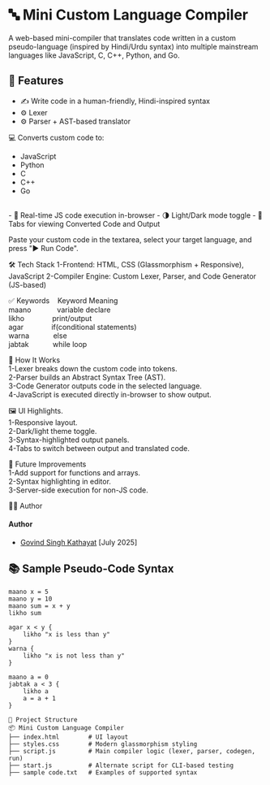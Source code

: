 # 🔤 Mini Custom Language Compiler

A web-based mini-compiler that translates code written in a custom pseudo-language (inspired by Hindi/Urdu syntax) into multiple mainstream languages like JavaScript, C, C++, Python, and Go.

## 🌟 Features
- ✍️ Write code in a human-friendly, Hindi-inspired syntax
- ⚙️ Lexer
- ⚙️ Parser + AST-based translator
  
💻 Converts custom code to:
  - JavaScript
  - Python
  - C
  - C++
  - Go
    
  <br>
- 🧪 Real-time JS code execution in-browser
- 🌗 Light/Dark mode toggle
- 🧾 Tabs for viewing Converted Code and Output

Paste your custom code in the textarea, select your target language, and press "▶ Run Code".

🛠️ Tech Stack
1-Frontend: HTML, CSS (Glassmorphism + Responsive), JavaScript
2-Compiler Engine: Custom Lexer, Parser, and Code Generator (JS-based)

✅ Keywords&nbsp;&nbsp;&nbsp; Keyword Meaning<br>
maano&nbsp;&nbsp;&nbsp;&nbsp;&nbsp;&nbsp;&nbsp;&nbsp;&nbsp;&nbsp;&nbsp;&nbsp;&nbsp;variable declare<br>
likho&nbsp;&nbsp;&nbsp;&nbsp;&nbsp;&nbsp;&nbsp;&nbsp;&nbsp;&nbsp;&nbsp;&nbsp;&nbsp;&nbsp;print/output<br>
agar&nbsp;&nbsp;&nbsp;&nbsp;&nbsp;&nbsp;&nbsp;&nbsp;&nbsp;&nbsp;&nbsp;&nbsp;&nbsp;&nbsp;if(conditional statements)<br>
warna&nbsp;&nbsp;&nbsp;&nbsp;&nbsp;&nbsp;&nbsp;&nbsp;&nbsp;&nbsp;&nbsp; else<br>
jabtak&nbsp;&nbsp;&nbsp;&nbsp;&nbsp;&nbsp;&nbsp;&nbsp;&nbsp;&nbsp;&nbsp;&nbsp;while loop<br>

🧪 How It Works<br>
1-Lexer breaks down the custom code into tokens.<br>
2-Parser builds an Abstract Syntax Tree (AST).<br>
3-Code Generator outputs code in the selected language.<br>
4-JavaScript is executed directly in-browser to show output.<br>

🖼️ UI Highlights.<br>
1-Responsive layout.<br>
2-Dark/light theme toggle.<br>
3-Syntax-highlighted output panels.<br>
4-Tabs to switch between output and translated code.<br>

📌 Future Improvements<br>
1-Add support for functions and arrays.<br>
2-Syntax highlighting in editor.<br>
3-Server-side execution for non-JS code.<br>

👨‍💻 Author
#### Author<br>
- [Govind Singh Kathayat](https://www.linkedin.com/in/govind-singh-kathayat-328a5a257?utm_source=share&utm_campaign=share_via&utm_content=profile&utm_medium=android_app) [July 2025]


## 📚 Sample Pseudo-Code Syntax

```plaintext
maano x = 5
maano y = 10
maano sum = x + y
likho sum

agar x < y {
    likho "x is less than y"
}
warna {
    likho "x is not less than y"
}

maano a = 0
jabtak a < 3 {
    likho a
    a = a + 1
}

📁 Project Structure
📦 Mini Custom Language Compiler
├── index.html        # UI layout
├── styles.css        # Modern glassmorphism styling
├── script.js         # Main compiler logic (lexer, parser, codegen, run)
├── start.js          # Alternate script for CLI-based testing
├── sample code.txt   # Examples of supported syntax





```
